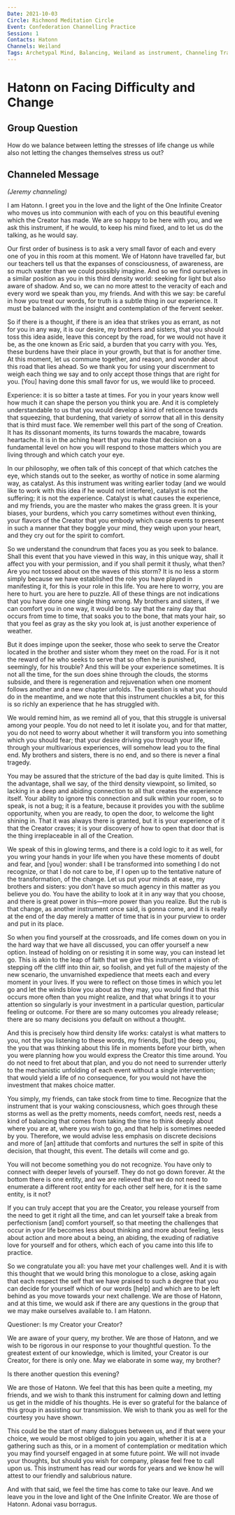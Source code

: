 ```yaml
---
Date: 2021-10-03
Circle: Richmond Meditation Circle
Event: Confederation Channelling Practice
Session: 1
Contacts: Hatonn
Channels: Weiland
Tags: Archetypal Mind, Balancing, Weiland as instrument, Channeling Transcript, Choice, Desire, Faith, Hatonn, Healing, Pain & Suffering, Richmond Meditation Circle, Transformation
---
```


# Hatonn on Facing Difficulty and Change

## Group Question

How do we balance between letting the stresses of life change us while also not letting the changes themselves stress us out?

## Channeled Message


_(Jeremy channeling)_

I am Hatonn. I greet you in the love and the light of the One Infinite Creator who moves us into communion with each of you on this beautiful evening which the Creator has made. We are so happy to be here with you, and we ask this instrument, if he would, to keep his mind fixed, and to let us do the talking, as he would say.

Our first order of business is to ask a very small favor of each and every one of you in this room at this moment. We of Hatonn have travelled far, but our teachers tell us that the expanses of consciousness, of awareness, are so much vaster than we could possibly imagine. And so we find ourselves in a similar position as you in this third density world: seeking for light but also aware of shadow. And so, we can no more attest to the veracity of each and every word we speak than you, my friends. And with this we say: be careful in how you treat our words, for truth is a subtle thing in our experience. It must be balanced with the insight and contemplation of the fervent seeker.

So if there is a thought, if there is an idea that strikes you as errant, as not for you in any way, it is our desire, my brothers and sisters, that you should toss this idea aside, leave this concept by the road, for we would not have it be, as the one known as Eric said, a burden that you carry with you. Yes, these burdens have their place in your growth, but that is for another time. At this moment, let us commune together, and reason, and wonder about this road that lies ahead. So we thank you for using your discernment to weigh each thing we say and to only accept those things that are right for you. [You] having done this small favor for us, we would like to proceed.

Experience: it is so bitter a taste at times. For you in your years know well how much it can shape the person you think you are. And it is completely understandable to us that you would develop a kind of reticence towards that squeezing, that burdening, that variety of sorrow that all in this density that is third must face. We remember well this part of the song of Creation. It has its dissonant moments, its turns towards the macabre, towards heartache. It is in the aching heart that you make that decision on a fundamental level on how you will respond to those matters which you are living through and which catch your eye.

In our philosophy, we often talk of this concept of that which catches the eye, which stands out to the seeker, as worthy of notice in some alarming way, as catalyst. As this instrument was writing earlier today (and we would like to work with this idea if he would not interfere), catalyst is not the suffering; it is not the experience. Catalyst is what causes the experience, and my friends, you are the master who makes the grass green. It is your biases, your burdens, which you carry sometimes without even thinking, your flavors of the Creator that you embody which cause events to present in such a manner that they boggle your mind, they weigh upon your heart, and they cry out for the spirit to comfort.

So we understand the conundrum that faces you as you seek to balance. Shall this event that you have viewed in this way, in this unique way, shall it affect you with your permission, and if you shall permit it thusly, what then? Are you not tossed about on the waves of this storm? It is no less a storm simply because we have established the role you have played in manifesting it, for this is your role in this life. You are here to worry, you are here to hurt. you are here to puzzle. All of these things are not indications that you have done one single thing wrong. My brothers and sisters, if we can comfort you in one way, it would be to say that the rainy day that occurs from time to time, that soaks you to the bone, that mats your hair, so that you feel as gray as the sky you look at, is just another experience of weather.

But it does impinge upon the seeker, those who seek to serve the Creator located in the brother and sister whom they meet on the road. For is it not the reward of he who seeks to serve that so often he is punished, seemingly, for his trouble? And this will be your experience sometimes. It is not all the time, for the sun does shine through the clouds, the storms subside, and there is regeneration and rejuvenation when one moment follows another and a new chapter unfolds. The question is what you should do in the meantime, and we note that this instrument chuckles a bit, for this is so richly an experience that he has struggled with.

We would remind him, as we remind all of you, that this struggle is universal among your people. You do not need to let it isolate you, and for that matter, you do not need to worry about whether it will transform you into something which you should fear; that your desire driving you through your life, through your multivarious experiences, will somehow lead you to the final end. My brothers and sisters, there is no end, and so there is never a final tragedy.

You may be assured that the stricture of the bad day is quite limited. This is the advantage, shall we say, of the third density viewpoint, so limited, so lacking in a deep and abiding connection to all that creates the experience itself. Your ability to ignore this connection and sulk within your room, so to speak, is not a bug; it is a feature, because it provides you with the sublime opportunity, when you are ready, to open the door, to welcome the light shining in. That it was always there is granted, but it is your experience of it that the Creator craves; it is your discovery of how to open that door that is the thing irreplaceable in all of the Creation.

We speak of this in glowing terms, and there is a cold logic to it as well, for you wring your hands in your life when you have these moments of doubt and fear, and [you] wonder: shall I be transformed into something I do not recognize, or that I do not care to be, if I open up to the tentative nature of the transformation, of the change. Let us put your minds at ease, my brothers and sisters: you don’t have so much agency in this matter as you believe you do. You have the ability to look at it in any way that you choose, and there is great power in this—more power than you realize. But the rub is that change, as another instrument once said, is gonna come, and it is really at the end of the day merely a matter of time that is in your purview to order and put in its place.

So when you find yourself at the crossroads, and life comes down on you in the hard way that we have all discussed, you can offer yourself a new option. Instead of holding on or resisting it in some way, you can instead let go. This is akin to the leap of faith that we give this instrument a vision of: stepping off the cliff into thin air, so foolish, and yet full of the majesty of the new scenario, the unvarnished expedience that meets each and every moment in your lives. If you were to reflect on those times in which you let go and let the winds blow you about as they may, you would find that this occurs more often than you might realize, and that what brings it to your attention so singularly is your investment in a particular question, particular feeling or outcome. For there are so many outcomes you already release; there are so many decisions you default on without a thought.

And this is precisely how third density life works: catalyst is what matters to you, not the you listening to these words, my friends, [but] the deep you, the you that was thinking about this life in moments before your birth, when you were planning how you would express the Creator this time around. You do not need to fret about that plan, and you do not need to surrender utterly to the mechanistic unfolding of each event without a single intervention; that would yield a life of no consequence, for you would not have the investment that makes choice matter.

You simply, my friends, can take stock from time to time. Recognize that the instrument that is your waking consciousness, which goes through these storms as well as the pretty moments, needs comfort, needs rest, needs a kind of balancing that comes from taking the time to think deeply about where you are at, where you wish to go, and that help is sometimes needed by you. Therefore, we would advise less emphasis on discrete decisions and more of [an] attitude that comforts and nurtures the self in spite of this decision, that thought, this event. The details will come and go.

You will not become something you do not recognize. You have only to connect with deeper levels of yourself. They do not go down forever. At the bottom there is one entity, and we are relieved that we do not need to enumerate a different root entity for each other self here, for it is the same entity, is it not?

If you can truly accept that you are the Creator, you release yourself from the need to get it right all the time, and can let yourself take a break from perfectionism [and] comfort yourself, so that meeting the challenges that occur in your life becomes less about thinking and more about feeling, less about action and more about a being, an abiding, the exuding of radiative love for yourself and for others, which each of you came into this life to practice.

So we congratulate you all: you have met your challenges well. And it is with this thought that we would bring this monologue to a close, asking again that each respect the self that we have praised to such a degree that you can decide for yourself which of our words [help] and which are to be left behind as you move towards your next challenge. We are those of Hatonn, and at this time, we would ask if there are any questions in the group that we may make ourselves available to. I am Hatonn.

Questioner: Is my Creator your Creator?

We are aware of your query, my brother. We are those of Hatonn, and we wish to be rigorous in our response to your thoughtful question. To the greatest extent of our knowledge, which is limited, your Creator is our Creator, for there is only one. May we elaborate in some way, my brother?

Is there another question this evening?

We are those of Hatonn. We feel that this has been quite a meeting, my friends, and we wish to thank this instrument for calming down and letting us get in the middle of his thoughts. He is ever so grateful for the balance of this group in assisting our transmission. We wish to thank you as well for the courtesy you have shown.

This could be the start of many dialogues between us, and if that were your choice, we would be most obliged to join you again, whether it is at a gathering such as this, or in a moment of contemplation or meditation which you may find yourself engaged in at some future point. We will not invade your thoughts, but should you wish for company, please feel free to call upon us. This instrument has read our words for years and we know he will attest to our friendly and salubrious nature.

And with that said, we feel the time has come to take our leave. And we leave you in the love and light of the One Infinite Creator. We are those of Hatonn. Adonai vasu borragus.